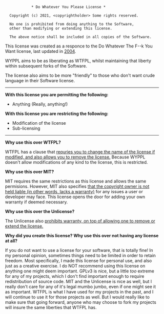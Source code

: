 ```
            * Do Whatever You Please License * 
                        
  Copyright (c) 2021, <copyrightholder> Some rights reserved.

  No one is prohibited from doing anything to the Software, 
  other than modifying or extending this license.

  The above notice shall be included in all copies of the Software.
  ```




This license was created as a responce to the Do Whatever The F--k You Want license, last updated in [2004](http://www.wtfpl.net/). 

WYPPL aims to be as liberating as WTFPL, whilst maintaining that liberty within subsequent forks of the Software. 

The license also aims to be more "friendly" to those who don't want crude language in their Software license.

___

__With this license you are permitting the following:__
* Anything (Really, anything!)

__With this license you are restricting the following:__
* Modification of the license
* Sub-licensing
___

__Why use this over WTFPL?__

WTFPL has a clause that [requries you to change the name of the license if modified, and also allows you to remove the license.](https://tldrlegal.com/license/do-wtf-you-want-to-public-license-v2-(wtfpl-2.0)) Because WYPPL doesn't allow modifications of any kind to the license, this is restricted. 

__Why use this over MIT?__

MIT requires the same restrictions as this license and allows the same permisions. However, MIT also specifies [that the copyright owner is not held liable (in other words, lacks a warranty)](https://tldrlegal.com/license/mit-license) for any issues a user or developer may face. This license opens the door for adding your own warranty if deemed necessary.

__Why use this over the Unlicense?__

The Unlicense also [prohibits warranty, on top of allowing one to remove or extend the license.](https://tldrlegal.com/license/unlicense#summary)

__Why did you create this license? Why use this over not having any license at all?__

If you do not want to use a license for your software, that is totally fine! In my personal opinion, sometimes things need to be limited in order to retain freedom. Most specifically, I made this license for personal use, and also just as a creative exercise. I do NOT recommend using this license on anything one might deem important. GPLv3 is nice, but a little *too* extreme for any of my projects, which I don't find important enough to require redistribution of source code. MIT and the Unlicense is nice as well, but I really don't care for any of it's legal mumbo jumbo, even if one might see it as important. WTFPL is what I have used for my projects in the past, and I will continue to use it for those projects as well. But I would really like to make sure that going forward, anyone who may choose to fork my projects will insure the same liberties that WTFPL has. 
